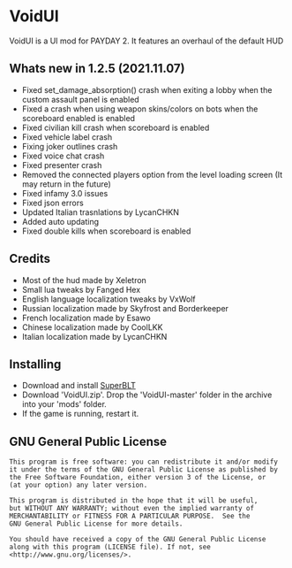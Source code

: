 # VoidUI
VoidUI is a UI mod for PAYDAY 2. It features an overhaul of the default HUD  

## Whats new in 1.2.5 (2021.11.07)
- Fixed set_damage_absorption() crash when exiting a lobby when the custom assault panel is enabled
 - Fixed a crash when using weapon skins/colors on bots when the scoreboard enabled is enabled
 - Fixed civilian kill crash when scoreboard is enabled
 - Fixed vehicle label crash
 - Fixing joker outlines crash
 - Fixed voice chat crash
 - Fixed presenter crash
 - Removed the connected players option from the level loading screen (It may return in the future)
 - Fixed infamy 3.0 issues
 - Fixed json errors
 - Updated Italian trasnlations by LycanCHKN
 - Added auto updating
 - Fixed double kills when scoreboard is enabled

## Credits
- Most of the hud made by Xeletron
- Small lua tweaks by Fanged Hex
- English language localization tweaks by VxWolf
- Russian localization made by Skyfrost and Borderkeeper
- French localization made by Esawo
- Chinese localization made by CoolLKK
- Italian localization made by LycanCHKN

## Installing
- Download and install [SuperBLT](https://superblt.znix.xyz)
- Download 'VoidUI.zip'. Drop the 'VoidUI-master' folder in the archive into your 'mods' folder.
- If the game is running, restart it.

## GNU General Public License
    This program is free software: you can redistribute it and/or modify
    it under the terms of the GNU General Public License as published by
    the Free Software Foundation, either version 3 of the License, or
    (at your option) any later version.

    This program is distributed in the hope that it will be useful,
    but WITHOUT ANY WARRANTY; without even the implied warranty of
    MERCHANTABILITY or FITNESS FOR A PARTICULAR PURPOSE.  See the
    GNU General Public License for more details.

    You should have received a copy of the GNU General Public License
    along with this program (LICENSE file). If not, see <http://www.gnu.org/licenses/>.
	

